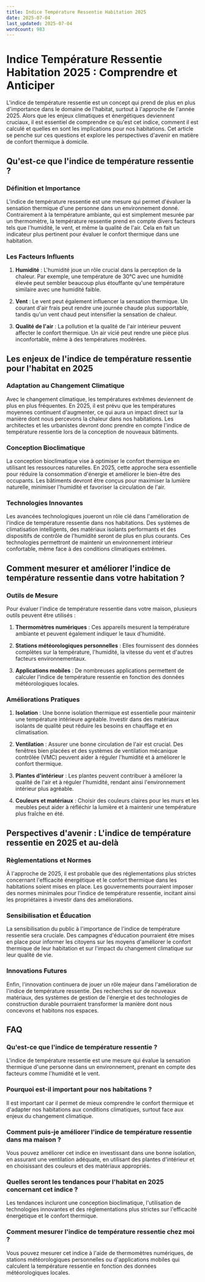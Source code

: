 ```yaml
---
title: Indice Température Ressentie Habitation 2025
date: 2025-07-04
last_updated: 2025-07-04
wordcount: 983
---
```


# Indice Température Ressentie Habitation 2025 : Comprendre et Anticiper

L'indice de température ressentie est un concept qui prend de plus en plus d'importance dans le domaine de l'habitat, surtout à l'approche de l'année 2025. Alors que les enjeux climatiques et énergétiques deviennent cruciaux, il est essentiel de comprendre ce qu'est cet indice, comment il est calculé et quelles en sont les implications pour nos habitations. Cet article se penche sur ces questions et explore les perspectives d'avenir en matière de confort thermique à domicile.

## Qu'est-ce que l'indice de température ressentie ?

### Définition et Importance

L'indice de température ressentie est une mesure qui permet d'évaluer la sensation thermique d'une personne dans un environnement donné. Contrairement à la température ambiante, qui est simplement mesurée par un thermomètre, la température ressentie prend en compte divers facteurs tels que l'humidité, le vent, et même la qualité de l'air. Cela en fait un indicateur plus pertinent pour évaluer le confort thermique dans une habitation.

### Les Facteurs Influents

1. **Humidité** : L'humidité joue un rôle crucial dans la perception de la chaleur. Par exemple, une température de 30°C avec une humidité élevée peut sembler beaucoup plus étouffante qu'une température similaire avec une humidité faible.

2. **Vent** : Le vent peut également influencer la sensation thermique. Un courant d'air frais peut rendre une journée chaude plus supportable, tandis qu'un vent chaud peut intensifier la sensation de chaleur.

3. **Qualité de l'air** : La pollution et la qualité de l'air intérieur peuvent affecter le confort thermique. Un air vicié peut rendre une pièce plus inconfortable, même à des températures modérées.

## Les enjeux de l'indice de température ressentie pour l'habitat en 2025

### Adaptation au Changement Climatique

Avec le changement climatique, les températures extrêmes deviennent de plus en plus fréquentes. En 2025, il est prévu que les températures moyennes continuent d'augmenter, ce qui aura un impact direct sur la manière dont nous percevons la chaleur dans nos habitations. Les architectes et les urbanistes devront donc prendre en compte l'indice de température ressentie lors de la conception de nouveaux bâtiments.

### Conception Bioclimatique

La conception bioclimatique vise à optimiser le confort thermique en utilisant les ressources naturelles. En 2025, cette approche sera essentielle pour réduire la consommation d'énergie et améliorer le bien-être des occupants. Les bâtiments devront être conçus pour maximiser la lumière naturelle, minimiser l'humidité et favoriser la circulation de l'air.

### Technologies Innovantes

Les avancées technologiques joueront un rôle clé dans l'amélioration de l'indice de température ressentie dans nos habitations. Des systèmes de climatisation intelligents, des matériaux isolants performants et des dispositifs de contrôle de l'humidité seront de plus en plus courants. Ces technologies permettront de maintenir un environnement intérieur confortable, même face à des conditions climatiques extrêmes.

## Comment mesurer et améliorer l'indice de température ressentie dans votre habitation ?

### Outils de Mesure

Pour évaluer l'indice de température ressentie dans votre maison, plusieurs outils peuvent être utilisés :

1. **Thermomètres numériques** : Ces appareils mesurent la température ambiante et peuvent également indiquer le taux d'humidité.

2. **Stations météorologiques personnelles** : Elles fournissent des données complètes sur la température, l'humidité, la vitesse du vent et d'autres facteurs environnementaux.

3. **Applications mobiles** : De nombreuses applications permettent de calculer l'indice de température ressentie en fonction des données météorologiques locales.

### Améliorations Pratiques

1. **Isolation** : Une bonne isolation thermique est essentielle pour maintenir une température intérieure agréable. Investir dans des matériaux isolants de qualité peut réduire les besoins en chauffage et en climatisation.

2. **Ventilation** : Assurer une bonne circulation de l'air est crucial. Des fenêtres bien placées et des systèmes de ventilation mécanique contrôlée (VMC) peuvent aider à réguler l'humidité et à améliorer le confort thermique.

3. **Plantes d'intérieur** : Les plantes peuvent contribuer à améliorer la qualité de l'air et à réguler l'humidité, rendant ainsi l'environnement intérieur plus agréable.

4. **Couleurs et matériaux** : Choisir des couleurs claires pour les murs et les meubles peut aider à réfléchir la lumière et à maintenir une température plus fraîche en été.

## Perspectives d'avenir : L'indice de température ressentie en 2025 et au-delà

### Règlementations et Normes

À l'approche de 2025, il est probable que des réglementations plus strictes concernant l'efficacité énergétique et le confort thermique dans les habitations soient mises en place. Les gouvernements pourraient imposer des normes minimales pour l'indice de température ressentie, incitant ainsi les propriétaires à investir dans des améliorations.

### Sensibilisation et Éducation

La sensibilisation du public à l'importance de l'indice de température ressentie sera cruciale. Des campagnes d'éducation pourraient être mises en place pour informer les citoyens sur les moyens d'améliorer le confort thermique de leur habitation et sur l'impact du changement climatique sur leur qualité de vie.

### Innovations Futures

Enfin, l'innovation continuera de jouer un rôle majeur dans l'amélioration de l'indice de température ressentie. Des recherches sur de nouveaux matériaux, des systèmes de gestion de l'énergie et des technologies de construction durable pourraient transformer la manière dont nous concevons et habitons nos espaces.

## FAQ

### Qu'est-ce que l'indice de température ressentie ?

L'indice de température ressentie est une mesure qui évalue la sensation thermique d'une personne dans un environnement, prenant en compte des facteurs comme l'humidité et le vent.

### Pourquoi est-il important pour nos habitations ?

Il est important car il permet de mieux comprendre le confort thermique et d'adapter nos habitations aux conditions climatiques, surtout face aux enjeux du changement climatique.

### Comment puis-je améliorer l'indice de température ressentie dans ma maison ?

Vous pouvez améliorer cet indice en investissant dans une bonne isolation, en assurant une ventilation adéquate, en utilisant des plantes d'intérieur et en choisissant des couleurs et des matériaux appropriés.

### Quelles seront les tendances pour l'habitat en 2025 concernant cet indice ?

Les tendances incluront une conception bioclimatique, l'utilisation de technologies innovantes et des réglementations plus strictes sur l'efficacité énergétique et le confort thermique.

### Comment mesurer l'indice de température ressentie chez moi ?

Vous pouvez mesurer cet indice à l'aide de thermomètres numériques, de stations météorologiques personnelles ou d'applications mobiles qui calculent la température ressentie en fonction des données météorologiques locales.